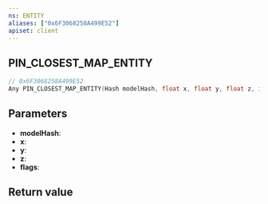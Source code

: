 ```yaml
---
ns: ENTITY
aliases: ["0x6F3068258A499E52"]
apiset: client
---
```

## PIN_CLOSEST_MAP_ENTITY

```c
// 0x6F3068258A499E52
Any PIN_CLOSEST_MAP_ENTITY(Hash modelHash, float x, float y, float z, int flags);
```


## Parameters
* **modelHash**:
* **x**:
* **y**:
* **z**:
* **flags**:

## Return value